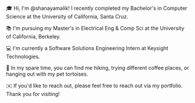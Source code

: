 🎓 Hi, I'm @shanayamalik! I recently completed my Bachelor's in Computer Science at the University of California, Santa Cruz. 

📚 I'm pursuing my Master's in Electrical Eng & Comp Sci at the University of California, Berkeley. 

💻 I'm currently a Software Solutions Engineering Intern at Keysight Technologies. 

🐢 In my spare time, you can find me hiking, trying different coffee places, or hanging out with my pet tortoises. 

✉️ If you'd like to reach out, please feel free to reach out via my portfolio. Thank you for visiting!
